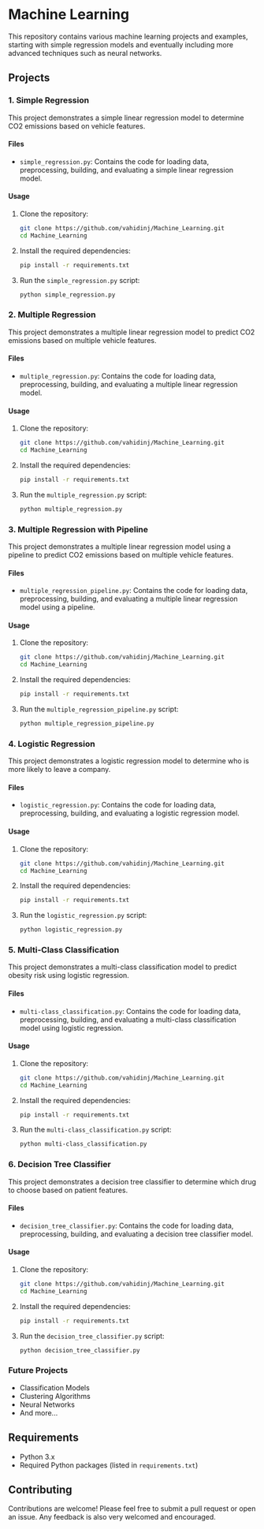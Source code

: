 # Machine Learning

This repository contains various machine learning projects and examples, starting with simple regression models and eventually including more advanced techniques such as neural networks.

## Projects

### 1. Simple Regression

This project demonstrates a simple linear regression model to determine CO2 emissions based on vehicle features.

#### Files

- `simple_regression.py`: Contains the code for loading data, preprocessing, building, and evaluating a simple linear regression model.

#### Usage

1. Clone the repository:
    ```bash
    git clone https://github.com/vahidinj/Machine_Learning.git
    cd Machine_Learning
    ```

2. Install the required dependencies:
    ```bash
    pip install -r requirements.txt
    ```

3. Run the `simple_regression.py` script:
    ```bash
    python simple_regression.py
    ```

### 2. Multiple Regression

This project demonstrates a multiple linear regression model to predict CO2 emissions based on multiple vehicle features.

#### Files

- `multiple_regression.py`: Contains the code for loading data, preprocessing, building, and evaluating a multiple linear regression model.

#### Usage

1. Clone the repository:
    ```bash
    git clone https://github.com/vahidinj/Machine_Learning.git
    cd Machine_Learning
    ```

2. Install the required dependencies:
    ```bash
    pip install -r requirements.txt
    ```

3. Run the `multiple_regression.py` script:
    ```bash
    python multiple_regression.py
    ```

### 3. Multiple Regression with Pipeline

This project demonstrates a multiple linear regression model using a pipeline to predict CO2 emissions based on multiple vehicle features.

#### Files

- `multiple_regression_pipeline.py`: Contains the code for loading data, preprocessing, building, and evaluating a multiple linear regression model using a pipeline.

#### Usage

1. Clone the repository:
    ```bash
    git clone https://github.com/vahidinj/Machine_Learning.git
    cd Machine_Learning
    ```

2. Install the required dependencies:
    ```bash
    pip install -r requirements.txt
    ```

3. Run the `multiple_regression_pipeline.py` script:
    ```bash
    python multiple_regression_pipeline.py
    ```

### 4. Logistic Regression

This project demonstrates a logistic regression model to determine who is more likely to leave a company.

#### Files

- `logistic_regression.py`: Contains the code for loading data, preprocessing, building, and evaluating a logistic regression model.

#### Usage

1. Clone the repository:
    ```bash
    git clone https://github.com/vahidinj/Machine_Learning.git
    cd Machine_Learning
    ```

2. Install the required dependencies:
    ```bash
    pip install -r requirements.txt
    ```

3. Run the `logistic_regression.py` script:
    ```bash
    python logistic_regression.py
    ```

### 5. Multi-Class Classification

This project demonstrates a multi-class classification model to predict obesity risk using logistic regression.

#### Files

- `multi-class_classification.py`: Contains the code for loading data, preprocessing, building, and evaluating a multi-class classification model using logistic regression.

#### Usage

1. Clone the repository:
    ```bash
    git clone https://github.com/vahidinj/Machine_Learning.git
    cd Machine_Learning
    ```

2. Install the required dependencies:
    ```bash
    pip install -r requirements.txt
    ```

3. Run the `multi-class_classification.py` script:
    ```bash
    python multi-class_classification.py
    ```

### 6. Decision Tree Classifier

This project demonstrates a decision tree classifier to determine which drug to choose based on patient features.

#### Files

- `decision_tree_classifier.py`: Contains the code for loading data, preprocessing, building, and evaluating a decision tree classifier model.

#### Usage

1. Clone the repository:
    ```bash
    git clone https://github.com/vahidinj/Machine_Learning.git
    cd Machine_Learning
    ```

2. Install the required dependencies:
    ```bash
    pip install -r requirements.txt
    ```

3. Run the `decision_tree_classifier.py` script:
    ```bash
    python decision_tree_classifier.py
    ```

### Future Projects

- Classification Models
- Clustering Algorithms
- Neural Networks
- And more...

## Requirements

- Python 3.x
- Required Python packages (listed in `requirements.txt`)

## Contributing

Contributions are welcome! Please feel free to submit a pull request or open an issue.
Any feedback is also very welcomed and encouraged.
